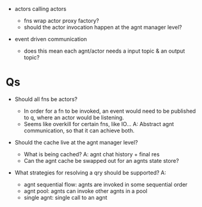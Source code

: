 
- actors calling actors
    - fns wrap actor proxy factory?
    - should the actor invocation happen at the agnt manager level?

- event driven communication
    - does this mean each agnt/actor needs a input topic & an output topic?

# Qs
- Should all fns be actors?
    - In order for a fn to be invoked, an event would need to be published to q, where an actor would be listening.
    - Seems like overkill for certain fns, like IO...
A: Abstract agnt communication, so that it can achieve both.

- Should the cache live at the agnt manager level?
    - What is being cached?
    A: agnt chat history + final res
    - Can the agnt cache be swapped out for an agnts state store?

- What strategies for resolving a qry should be supported?
A: 
    - agnt sequential flow: agnts are invoked in some sequential order
    - agnt pool: agnts can invoke other agnts in a pool
    - single agnt: single call to an agnt
